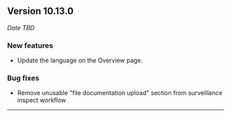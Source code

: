 
## Version 10.13.0
_Date TBD_

### New features
* Update the language on the Overview page.

### Bug fixes
* Remove unusable "file documentation upload" section from surveillance inspect workflow

---
